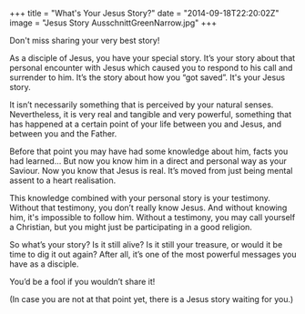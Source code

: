 +++
title = "What's Your Jesus Story?"
date = "2014-09-18T22:20:02Z"
image = "Jesus Story AusschnittGreenNarrow.jpg"
+++

Don't miss sharing your very best story!

As a disciple of Jesus, you have your special story. It’s your story about that personal encounter with Jesus which caused you to respond to his call and surrender to him. It’s the story about how you “got saved”. It's your Jesus story.

It isn’t necessarily something that is perceived by your natural senses. Nevertheless, it is very real and tangible and very powerful, something that has happened at a certain point of your life between you and Jesus, and between you and the Father.

Before that point you may have had some knowledge about him, facts you had learned… But now you know him in a direct and personal way as your Saviour. Now you know that Jesus is real. It’s moved from just being mental assent to a heart realisation.

This knowledge combined with your personal story is your testimony. Without that testimony, you don’t really know Jesus. And without knowing him, it's impossible to follow him. Without a testimony, you may call yourself a Christian, but you might just be participating in a good religion.

So what’s your story? Is it still alive? Is it still your treasure, or would it be time to dig it out again? After all, it’s one of the most powerful messages you have as a disciple.

You’d be a fool if you wouldn’t share it!

(In case you are not at that point yet, there is a Jesus story waiting for you.)
